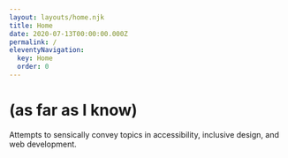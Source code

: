 ```yaml
---
layout: layouts/home.njk
title: Home
date: 2020-07-13T00:00:00.000Z
permalink: /
eleventyNavigation:
  key: Home
  order: 0
---
```


# (as far as I know)

Attempts to sensically convey topics in accessibility, inclusive design, and web development.

